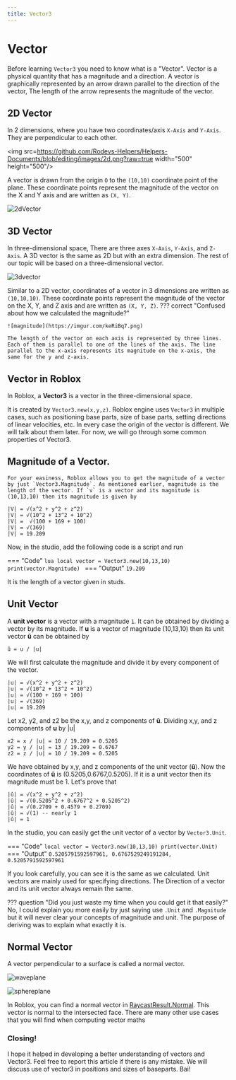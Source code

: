 ```yaml
---
title: Vector3
---
```


# Vector
Before learning `Vector3` you need to know what is a "Vector". Vector is a physical quantity that has a magnitude and a direction. A vector is graphically represented by an arrow drawn parallel to the direction of the vector, The length of the arrow represents the magnitude of the vector.

## 2D Vector
In 2 dimensions, where you have two coordinates/axis `X-Axis` and `Y-Axis`. They are perpendicular to each other.

<img src=https://github.com/Rodevs-Helpers/Helpers-Documents/blob/editing/images/2d.png?raw=true width="500" height="500"/>

A vector is drawn from the origin `O` to the `(10,10)` coordinate point of the plane. These coordinate points represent the magnitude of the vector on the X and Y axis and are written as `(X, Y)`. 

![2dVector](https://imgur.com/A8nM0in.png)

## 3D Vector
In three-dimensional space, There are three axes `X-Axis`, `Y-Axis`, and `Z-Axis`. A 3D vector is the same as 2D but with an extra dimension. The rest of our topic will be based on a three-dimensional vector.

![3dvector](https://imgur.com/iuo7ELL.png)

Similar to a 2D vector, coordinates of a vector in 3 dimensions are written as `(10,10,10)`. These coordinate points represent the magnitude of the vector on the X, Y, and Z axis and are written as `(X, Y, Z)`.
??? correct "Confused about how we calculated the magnitude?"

	![magnitude](https://imgur.com/keRiBq7.png)
	
    The length of the vector on each axis is represented by three lines. Each of them is parallel to one of the lines of the axis. The line parallel to the x-axis represents its magnitude on the x-axis, the same for the y and z-axis.

## Vector in Roblox
In Roblox, a **Vector3** is a vector in the three-dimensional space.

 It is created by `Vector3.new(x,y,z)`. Roblox engine uses `Vector3` in multiple cases, such as positioning base parts, size of base parts, setting directions of linear velocities, etc. In every case the origin of the vector is different. We will talk about them later. For now, we will go through some common properties of Vector3.

## Magnitude of a Vector.
	For your easiness, Roblox allows you to get the magnitude of a vector by just `Vector3.Magnitude`. As mentioned earlier, magnitude is the length of the vector. If `v` is a vector and its magnitude is (10,13,10) then its magnitude is given by
```
|V| = √(x^2 + y^2 + z^2)
|V| = √(10^2 + 13^2 + 10^2)
|V| =  √(100 + 169 + 100)
|V| = √(369)
|V| = 19.209
```
Now, in the studio, add the following code is a script and run

=== "Code"
	```lua
	local vector = Vector3.new(10,13,10)
	print(vector.Magnitude)
	```
=== "Output"
	```
	 19.209
	```

It is the length of a vector given in studs.

## Unit Vector
A **unit vector** is a vector with a magnitude `1`. It can be obtained by dividing a vector by its magnitude.  If **u** is a vector of magnitude (10,13,10) then its unit vector **û** can be obtained by

```
û = u / |u|
```

We will first calculate the magnitude and divide it by every component of the vector.

```
|u| = √(x^2 + y^2 + z^2)
|u| = √(10^2 + 13^2 + 10^2)
|u| = √(100 + 169 + 100)
|u| = √(369)
|u| = 19.209
```

Let x2, y2, and z2 be the x,y, and z components of  **û**.
Dividing x,y, and z components of **u** by |u|

```
x2 = x / |u| = 10 / 19.209 = 0.5205
y2 = y / |u| = 13 / 19.209 = 0.6767
z2 = z / |u| = 10 / 19.209 = 0.5205
```

We have obtained by x,y, and z components of the unit vector (**û**).  Now the coordinates of **û** is (0.5205,0.6767,0.5205). If it is a unit vector then its magnitude must be 1. Let's prove that

```
|û| = √(x^2 + y^2 + z^2)
|û| = √(0.5205^2 + 0.6767^2 + 0.5205^2)
|û| = √(0.2709 + 0.4579 + 0.2709)
|û| = √(1) -- nearly 1
|û| = 1
```

In the studio, you can easily get the unit vector of a vector by `Vector3.Unit`.

=== "Code" 
	```
	local vector = Vector3.new(10,13,10)
	print(vector.Unit)
	```
=== "Output"
	```
	0.5205791592597961, 0.6767529249191284, 0.5205791592597961
	```
    
If you look carefully, you can see it is the same as we calculated. Unit vectors are mainly used for specifying directions. The Direction of a vector and its unit vector always remain the same. 

??? question "Did you just waste my time when you could get it that easily?"
	No, I could explain you more easily by just saying use `.Unit` and `.Magnitude` but it will never clear your concepts of magnitude and unit. The purpose of deriving was to explain what exactly it is.

## Normal Vector
A vector perpendicular to a surface is called a normal vector.

![waveplane](https://imgur.com/FOXKF5K.png)

![sphereplane](https://imgur.com/8RM3WSJ.png)

In Roblox, you can find a normal vector in [RaycastResult.Normal](https://developer.roblox.com/en-us/api-reference/datatype/RaycastResult). This vector is normal to the intersected face. There are many other use cases that you will find when computing vector maths

### Closing!
I hope it helped in developing a better understanding of vectors and Vector3. Feel free to report this article if there is any mistake. We will discuss use of vector3 in positions and sizes of baseparts. Bai!